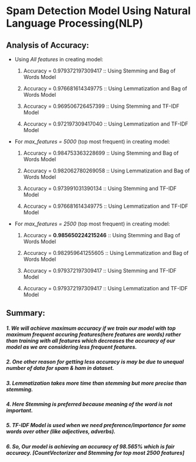 # Spam Detection Model Using Natural Language Processing(NLP)

## Analysis of Accuracy:

* Using _All features_ in creating model:

  1. Accuracy = 0.979372197309417 :: Using Stemming and Bag of Words Model
  2. Accuracy = 0.976681614349775 :: Using Lemmatization and Bag of Words Model

  3. Accuracy = 0.969506726457399 :: Using Stemming and TF-IDF Model
  4. Accuracy = 0.972197309417040 :: Using Lemmatization and TF-IDF Model

* For _max_features = 5000_ (top most frequent) in creating model:

  1. Accuracy = 0.984753363228699 :: Using Stemming and Bag of Words Model
  2. Accuracy = 0.982062780269058 :: Using Lemmatization and Bag of Words Model

  3. Accuracy = 0.973991031390134 :: Using Stemming and TF-IDF Model
  4. Accuracy = 0.976681614349775 :: Using Lemmatization and TF-IDF Model

* For _max_features = 2500_ (top most frequent) in creating model:

  1. Accuracy = __0.985650224215246__ :: Using Stemming and Bag of Words Model 
  2. Accuracy = 0.982959641255605 :: Using Lemmatization and Bag of Words Model 

  3. Accuracy = 0.979372197309417 :: Using Stemming and TF-IDF Model
  4. Accuracy = 0.979372197309417 :: Using Lemmatization and TF-IDF Model


## Summary:

##### 1. We will achieve maximum accuracy if we train our model with top maximum frequent accuring features(here features are words) rather than training with all features which decreases the accuracy of our model as we are considering less frequent features.

##### 2. One other reason for getting less accuracy is may be due to unequal number of data for spam & ham in dataset.

##### 3. Lemmatization takes more time than stemming but more precise than stemming.

##### 4. Here Stemming is preferred because meaning of the word is not important.

##### 5. TF-IDF Model is used when we need preference/importance for some words over other (like adjectives, adverbs).

##### 6. So, Our model is achieving an accuracy of 98.565% which is fair accuracy. [CountVectorizer and Stemming for top most 2500 features]
